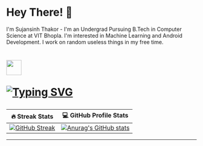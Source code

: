 # Hey There! 👋
I'm Sujansinh Thakor - I'm an Undergrad Pursuing B.Tech in Computer Science at VIT Bhopla. I'm interested in Machine Learning and Android Development. I work on random useless things in my free time.

<!--
**Sujansinhthakor/Sujansinhthakor** is a ✨ _special_ ✨ repository because its `README.md` (this file) appears on your GitHub profile.

Here are some ideas to get you started:

- 🔭 I’m currently working on ...
- 🌱 I’m currently learning ...
- 👯 I’m looking to collaborate on ...
- 🤔 I’m looking for help with ...
- 💬 Ask me about ...
- 📫 How to reach me: ...
- 😄 Pronouns: ...
- ⚡ Fun fact: ...
-->
# <img height="40" src="https://raw.githubusercontent.com/innng/innng/master/assets/kyubey.gif"/><p align="left"> <a href="https://git.io/typing-svg"><img src="https://readme-typing-svg.demolab.com?font=Fira+Code&duration=1&&center=false&vCenter=false&pause=1000&color=BD3BF7&repeat=false&width=220&lines=My+Stats" alt="Typing SVG" /></a>

|🔥 Streak Stats | 💻 GitHub Profile Stats |
| ------------- | ------------- |
| [![GitHub Streak](https://streak-stats.demolab.com/?user=Sujansinhthakor)](https://git.io/streak-stats) | [![Anurag's GitHub stats](https://github-readme-stats.vercel.app/api?username=Sujansinhthakor&width=20)](https://github.com/anuraghazra/github-readme-stats)|


</div>

<hr>
